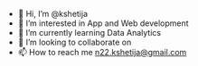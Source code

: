 - 👋 Hi, I’m @kshetija
- 👀 I’m interested in App and Web development
- 🌱 I’m currently learning Data Analytics
- 💞️ I’m looking to collaborate on 
- 📫 How to reach me n22.kshetija@gmail.com

<!---
kshetija/kshetija is a ✨ special ✨ repository because its `README.md` (this file) appears on your GitHub profile.
You can click the Preview link to take a look at your changes.
--->
